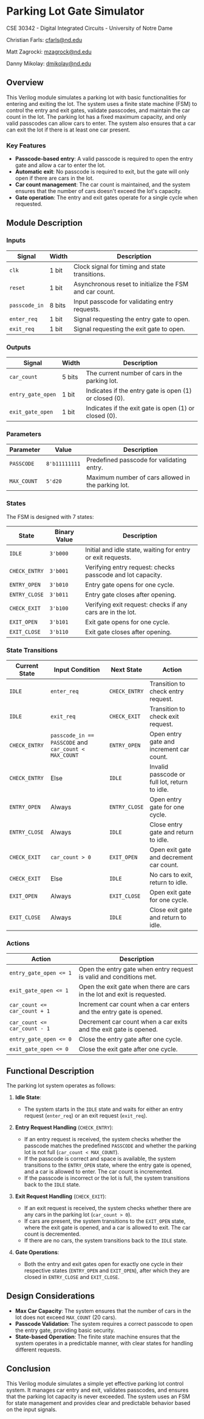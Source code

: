 # Parking Lot Gate Simulator

CSE 30342 - Digital Integrated Circuits - University of Notre Dame

Christian Farls: cfarls@nd.edu

Matt Zagrocki: mzagrock@nd.edu

Danny Mikolay: dmikolay@nd.edu

## Overview

This Verilog module simulates a parking lot with basic functionalities for entering and exiting the lot. The system uses a finite state machine (FSM) to control the entry and exit gates, validate passcodes, and maintain the car count in the lot. The parking lot has a fixed maximum capacity, and only valid passcodes can allow cars to enter. The system also ensures that a car can exit the lot if there is at least one car present.

### Key Features

- **Passcode-based entry**: A valid passcode is required to open the entry gate and allow a car to enter the lot.
- **Automatic exit**: No passcode is required to exit, but the gate will only open if there are cars in the lot.
- **Car count management**: The car count is maintained, and the system ensures that the number of cars doesn't exceed the lot's capacity.
- **Gate operation**: The entry and exit gates operate for a single cycle when requested.

## Module Description

### Inputs

| Signal        | Width   | Description                                              |
|---------------|---------|----------------------------------------------------------|
| `clk`         | 1 bit   | Clock signal for timing and state transitions.           |
| `reset`       | 1 bit   | Asynchronous reset to initialize the FSM and car count. |
| `passcode_in` | 8 bits  | Input passcode for validating entry requests.           |
| `enter_req`   | 1 bit   | Signal requesting the entry gate to open.               |
| `exit_req`    | 1 bit   | Signal requesting the exit gate to open.                |

### Outputs

| Signal           | Width   | Description                                                      |
|------------------|---------|------------------------------------------------------------------|
| `car_count`      | 5 bits  | The current number of cars in the parking lot.                  |
| `entry_gate_open`| 1 bit   | Indicates if the entry gate is open (1) or closed (0).          |
| `exit_gate_open` | 1 bit   | Indicates if the exit gate is open (1) or closed (0).           |

### Parameters

| Parameter      | Value      | Description                                      |
|----------------|------------|--------------------------------------------------|
| `PASSCODE`     | `8'b11111111` | Predefined passcode for validating entry.      |
| `MAX_COUNT`    | `5'd20`      | Maximum number of cars allowed in the parking lot. |

### States

The FSM is designed with 7 states:

| State          | Binary Value | Description                                                      |
|----------------|--------------|------------------------------------------------------------------|
| `IDLE`         | `3'b000`     | Initial and idle state, waiting for entry or exit requests.      |
| `CHECK_ENTRY`  | `3'b001`     | Verifying entry request: checks passcode and lot capacity.      |
| `ENTRY_OPEN`   | `3'b010`     | Entry gate opens for one cycle.                                 |
| `ENTRY_CLOSE`  | `3'b011`     | Entry gate closes after opening.                                 |
| `CHECK_EXIT`   | `3'b100`     | Verifying exit request: checks if any cars are in the lot.      |
| `EXIT_OPEN`    | `3'b101`     | Exit gate opens for one cycle.                                  |
| `EXIT_CLOSE`   | `3'b110`     | Exit gate closes after opening.                                  |

### State Transitions

| Current State   | Input Condition                    | Next State          | Action                                        |
|-----------------|-------------------------------------|---------------------|-----------------------------------------------|
| `IDLE`          | `enter_req`                         | `CHECK_ENTRY`       | Transition to check entry request.           |
| `IDLE`          | `exit_req`                          | `CHECK_EXIT`        | Transition to check exit request.            |
| `CHECK_ENTRY`   | `passcode_in == PASSCODE` and `car_count < MAX_COUNT` | `ENTRY_OPEN`       | Open entry gate and increment car count.     |
| `CHECK_ENTRY`   | Else                                | `IDLE`              | Invalid passcode or full lot, return to idle.|
| `ENTRY_OPEN`    | Always                              | `ENTRY_CLOSE`       | Open entry gate for one cycle.               |
| `ENTRY_CLOSE`   | Always                              | `IDLE`              | Close entry gate and return to idle.         |
| `CHECK_EXIT`    | `car_count > 0`                     | `EXIT_OPEN`         | Open exit gate and decrement car count.     |
| `CHECK_EXIT`    | Else                                | `IDLE`              | No cars to exit, return to idle.             |
| `EXIT_OPEN`     | Always                              | `EXIT_CLOSE`        | Open exit gate for one cycle.                |
| `EXIT_CLOSE`    | Always                              | `IDLE`              | Close exit gate and return to idle.          |

### Actions

| Action        | Description                                                                 |
|---------------|-----------------------------------------------------------------------------|
| `entry_gate_open <= 1`  | Open the entry gate when entry request is valid and conditions met.    |
| `exit_gate_open <= 1`   | Open the exit gate when there are cars in the lot and exit is requested.|
| `car_count <= car_count + 1` | Increment car count when a car enters and the entry gate is opened.|
| `car_count <= car_count - 1` | Decrement car count when a car exits and the exit gate is opened.  |
| `entry_gate_open <= 0`   | Close the entry gate after one cycle.                                 |
| `exit_gate_open <= 0`    | Close the exit gate after one cycle.                                  |

## Functional Description

The parking lot system operates as follows:

1. **Idle State**:
   - The system starts in the `IDLE` state and waits for either an entry request (`enter_req`) or an exit request (`exit_req`).
   
2. **Entry Request Handling** (`CHECK_ENTRY`):
   - If an entry request is received, the system checks whether the passcode matches the predefined `PASSCODE` and whether the parking lot is not full (`car_count < MAX_COUNT`).
   - If the passcode is correct and space is available, the system transitions to the `ENTRY_OPEN` state, where the entry gate is opened, and a car is allowed to enter. The car count is incremented.
   - If the passcode is incorrect or the lot is full, the system transitions back to the `IDLE` state.

3. **Exit Request Handling** (`CHECK_EXIT`):
   - If an exit request is received, the system checks whether there are any cars in the parking lot (`car_count > 0`).
   - If cars are present, the system transitions to the `EXIT_OPEN` state, where the exit gate is opened, and a car is allowed to exit. The car count is decremented.
   - If there are no cars, the system transitions back to the `IDLE` state.

4. **Gate Operations**:
   - Both the entry and exit gates open for exactly one cycle in their respective states (`ENTRY_OPEN` and `EXIT_OPEN`), after which they are closed in `ENTRY_CLOSE` and `EXIT_CLOSE`.

## Design Considerations

- **Max Car Capacity**: The system ensures that the number of cars in the lot does not exceed `MAX_COUNT` (20 cars).
- **Passcode Validation**: The system requires a correct passcode to open the entry gate, providing basic security.
- **State-based Operation**: The finite state machine ensures that the system operates in a predictable manner, with clear states for handling different requests.

## Conclusion

This Verilog module simulates a simple yet effective parking lot control system. It manages car entry and exit, validates passcodes, and ensures that the parking lot capacity is never exceeded. The system uses an FSM for state management and provides clear and predictable behavior based on the input signals.

